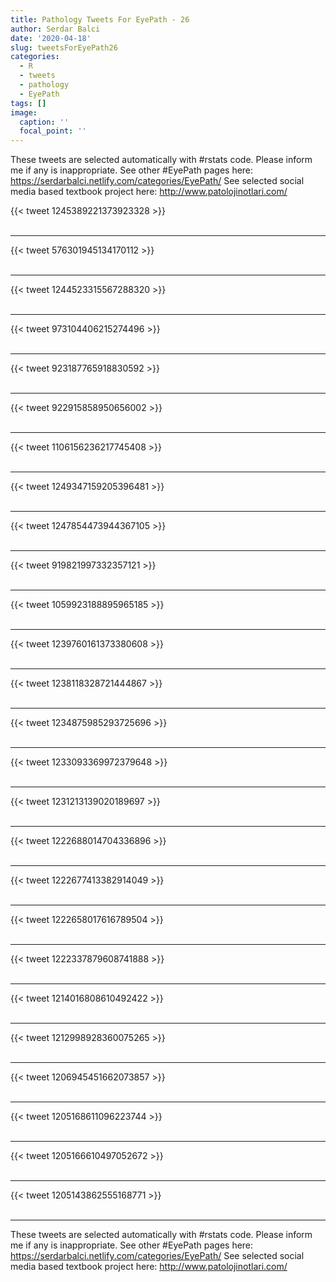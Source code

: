 ```yaml
---
title: Pathology Tweets For EyePath - 26
author: Serdar Balci
date: '2020-04-18'
slug: tweetsForEyePath26
categories:
  - R
  - tweets
  - pathology
  - EyePath
tags: []
image:
  caption: ''
  focal_point: ''
---
```



These tweets are selected automatically with #rstats code. Please inform me if any is inappropriate.
See other #EyePath pages here: https://serdarbalci.netlify.com/categories/EyePath/ 
See selected social media based textbook project here: http://www.patolojinotlari.com/

{{< tweet 1245389221373923328 >}}
<br>
<br>
<hr>
{{< tweet 576301945134170112 >}}
<br>
<br>
<hr>
{{< tweet 1244523315567288320 >}}
<br>
<br>
<hr>
{{< tweet 973104406215274496 >}}
<br>
<br>
<hr>
{{< tweet 923187765918830592 >}}
<br>
<br>
<hr>
{{< tweet 922915858950656002 >}}
<br>
<br>
<hr>
{{< tweet 1106156236217745408 >}}
<br>
<br>
<hr>
{{< tweet 1249347159205396481 >}}
<br>
<br>
<hr>
{{< tweet 1247854473944367105 >}}
<br>
<br>
<hr>
{{< tweet 919821997332357121 >}}
<br>
<br>
<hr>
{{< tweet 1059923188895965185 >}}
<br>
<br>
<hr>
{{< tweet 1239760161373380608 >}}
<br>
<br>
<hr>
{{< tweet 1238118328721444867 >}}
<br>
<br>
<hr>
{{< tweet 1234875985293725696 >}}
<br>
<br>
<hr>
{{< tweet 1233093369972379648 >}}
<br>
<br>
<hr>
{{< tweet 1231213139020189697 >}}
<br>
<br>
<hr>
{{< tweet 1222688014704336896 >}}
<br>
<br>
<hr>
{{< tweet 1222677413382914049 >}}
<br>
<br>
<hr>
{{< tweet 1222658017616789504 >}}
<br>
<br>
<hr>
{{< tweet 1222337879608741888 >}}
<br>
<br>
<hr>
{{< tweet 1214016808610492422 >}}
<br>
<br>
<hr>
{{< tweet 1212998928360075265 >}}
<br>
<br>
<hr>
{{< tweet 1206945451662073857 >}}
<br>
<br>
<hr>
{{< tweet 1205168611096223744 >}}
<br>
<br>
<hr>
{{< tweet 1205166610497052672 >}}
<br>
<br>
<hr>
{{< tweet 1205143862555168771 >}}
<br>
<br>
<hr>


These tweets are selected automatically with #rstats code. Please inform me if any is inappropriate.
See other #EyePath pages here: https://serdarbalci.netlify.com/categories/EyePath/ 
See selected social media based textbook project here: http://www.patolojinotlari.com/
